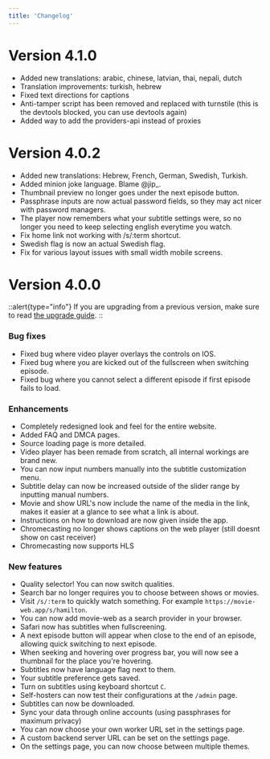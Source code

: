 ```yaml
---
title: 'Changelog'
---
```


# Version 4.1.0
 - Added new translations: arabic, chinese, latvian, thai, nepali, dutch
 - Translation improvements: turkish, hebrew
 - Fixed text directions for captions
 - Anti-tamper script has been removed and replaced with turnstile (this is the devtools blocked, you can use devtools again)
 - Added way to add the providers-api instead of proxies

# Version 4.0.2
 - Added new translations: Hebrew, French, German, Swedish, Turkish.
 - Added minion joke language. Blame @jip_.
 - Thumbnail preview no longer goes under the next episode button.
 - Passphrase inputs are now actual password fields, so they may act nicer with password managers.
 - The player now remembers what your subtitle settings were, so no longer you need to keep selecting english everytime you watch.
 - Fix home link not working with /s/:term shortcut.
 - Swedish flag is now an actual Swedish flag.
 - Fix for various layout issues with small width mobile screens.

# Version 4.0.0

::alert{type="info"}
If you are upgrading from a previous version, make sure to read [the upgrade guide](5.upgrade.md).
::

### Bug fixes
- Fixed bug where video player overlays the controls on IOS.
- Fixed bug where you are kicked out of the fullscreen when switching episode.
- Fixed bug where you cannot select a different episode if first episode fails to load.

### Enhancements
- Completely redesigned look and feel for the entire website.
- Added FAQ and DMCA pages.
- Source loading page is more detailed.
- Video player has been remade from scratch, all internal workings are brand new.
- You can now input numbers manually into the subtitle customization menu.
- Subtitle delay can now be increased outside of the slider range by inputting manual numbers.
- Movie and show URL's now include the name of the media in the link, makes it easier at a glance to see what a link is about.
- Instructions on how to download are now given inside the app.
- Chromecasting no longer shows captions on the web player (still doesnt show on cast receiver)
- Chromecasting now supports HLS

### New features
- Quality selector! You can now switch qualities.
- Search bar no longer requires you to choose between shows or movies.
- Visit `/s/:term` to quickly watch something. For example `https://movie-web.app/s/hamilton`.
- You can now add movie-web as a search provider in your browser.
- Safari now has subtitles when fullscreening.
- A next episode button will appear when close to the end of an episode, allowing quick switching to next episode.
- When seeking and hovering over progress bar, you will now see a thumbnail for the place you're hovering.
- Subtitles now have language flag next to them.
- Your subtitle preference gets saved.
- Turn on subtitles using keyboard shortcut `C`.
- Self-hosters can now test their configurations at the `/admin` page.
- Subtitles can now be downloaded.
- Sync your data through online accounts (using passphrases for maximum privacy)
- You can now choose your own worker URL set in the settings page.
- A custom backend server URL can be set on the settings page.
- On the settings page, you can now choose between multiple themes.

